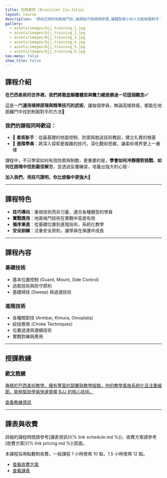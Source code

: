 ```yaml
---
title: 巴西柔術 (Brazilian Jiu-Jitsu)
layout: course
description: '源自巴西的地面格鬥術,強調技巧與槓桿原理,讓體型較小的人也能制服對手'
gallery:
  - assets/images/bjj_training_1.jpg
  - assets/images/bjj_training_2.jpg
  - assets/images/bjj_training_3.jpg
  - assets/images/bjj_training_4.jpg
  - assets/images/bjj_training_5.jpg
  - assets/images/bjj_training_6.jpg
nav-menu: false
show_tile: false
---
```


## 課程介紹

**在巴西柔術的世界裡，我們將徹底顛覆體型與蠻力總是勝過一切這個觀念✅**

這是一門**運用槓桿原理與精準技巧的武術**，讓每個學員，無論高矮胖瘦，都能在地面纏鬥中找到制服對手的方法🥋

### 我們的課程同時歡迎：

- 🔹 **柔術新手**：從最基礎的地面控制、防禦與脫逃技術教起，建立扎實的根基
- 🔹 **進階學員**：將深入探索更複雜的技巧，深化戰術思維，讓柔術境界更上一層樓

課程中，不只學習如何有效防禦與制敵，更重要的是，**學會如何冷靜應對挑戰、如何在困境中找到最佳解方**，並透過反覆練習，培養出強大的心智💡

**加入我們，用技巧證明，你比想像中更強大💪**

---

## 課程特色

- **技巧導向**：重視技術而非力量，適合各種體型的學員
- **實戰應用**：地面格鬥技術在實戰中高度有效
- **循序漸進**：從基礎位置到進階技術，系統化教學
- **安全訓練**：注重安全原則，讓學員在保護中成長

---

## 課程內容

### 基礎技術
- 基本位置控制 (Guard, Mount, Side Control)
- 逃脫技術與防守原則
- 基礎掃技 (Sweep) 與過渡技術

### 進階技術
- 各種關節技 (Armbar, Kimura, Omoplata)
- 絞技應用 (Choke Techniques)
- 位置過渡與連續技術
- 實戰對練與應用

---

## 授課教練

<div class="coach-card">
	<a href="{% link teachers/coach-owen.md %}" class="coach-link">
		<div class="coach-info">
			<h3>歐文教練</h3>
			<p>專精於巴西柔術教學，擁有豐富的競賽與教學經驗。他的教學風格系統化且注重細節，能夠幫助學員快速掌握 BJJ 的核心技術。</p>
			<span class="button">查看教練資訊</span>
		</div>
	</a>
</div>

---

## 課表與收費

詳細的課程時間請參考[課表資訊]({% link schedule.md %})，收費方案請參考[收費方案]({% link pricing.md %})頁面。

本課程採用點數制收費，一般課程 1 小時使用 10 點，1.5 小時使用 12 點。

<ul class="actions">
	<li><a href="{% link pricing.md %}" class="button">查看收費方案</a></li>
	<li><a href="{% link schedule.md %}" class="button">查看課表</a></li>
</ul>
